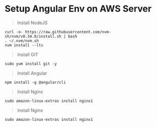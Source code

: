 # Setup Angular Env on AWS Server 
> Install NodeJS
```
curl -o- https://raw.githubusercontent.com/nvm-sh/nvm/v0.34.0/install.sh | bash
. ~/.nvm/nvm.sh
nvm install --lts
```

> Install GIT
```
sudo yum install git -y
```

> Install Angular
```
npm install -g @angular/cli
```

> Install Nginx
```
sudo amazon-linux-extras install nginx1
```

> Install Nginx
```
sudo amazon-linux-extras install nginx1
```


